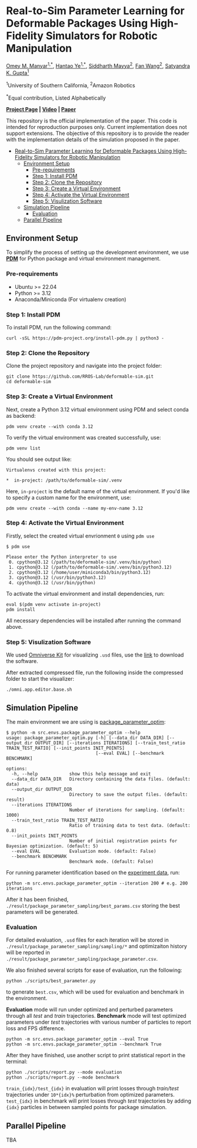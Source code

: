 # Real-to-Sim Parameter Learning for Deformable Packages Using High-Fidelity Simulators for Robotic Manipulation

[Omey M. Manyar<sup>1,*</sup>](https://omey-manyar.com/), [Hantao Ye<sup>1,*</sup>](https://hantao-ye.github.io/), [Siddharth Mayya<sup>2</sup>](https://www.sidmayya.com/), [Fan Wang<sup>2</sup>](https://faninedinburgh.wixsite.com/mysite-1), [Satyandra K. Gupta<sup>1</sup>](https://sites.usc.edu/skgupta/)

<sup>1</sup>University of Southern California, <sup>2</sup>Amazon Robotics

<sup>*</sup>Equal contribution, Listed Alphabetically

**[Project Page](https://sites.google.com/usc.edu/deformable-sim/) | [Video](https://youtu.be/7sGZ8UyUNd0) | [Paper](https://sites.google.com/usc.edu/deformable-sim/paper)**

This repository is the official implementation of the paper. This code is intended for reproduction purposes only. Current implementation does not support extensions. The objective of this repository is to provide the reader with the implementation details of the simulation proposed in the paper.

- [Real-to-Sim Parameter Learning for Deformable Packages Using High-Fidelity Simulators for Robotic Manipulation](#real-to-sim-parameter-learning-for-deformable-packages-using-high-fidelity-simulators-for-robotic-manipulation)
  - [Environment Setup](#environment-setup)
    - [Pre-requirements](#pre-requirements)
    - [Step 1: Install PDM](#step-1-install-pdm)
    - [Step 2: Clone the Repository](#step-2-clone-the-repository)
    - [Step 3: Create a Virtual Environment](#step-3-create-a-virtual-environment)
    - [Step 4: Activate the Virtual Environment](#step-4-activate-the-virtual-environment)
    - [Step 5: Visulization Software](#step-5-visulization-software)
  - [Simulation Pipeline](#simulation-pipeline)
    - [Evaluation](#evaluation)
  - [Parallel Pipeline](#parallel-pipeline)

## Environment Setup

To simplify the process of setting up the development environment, we use **[PDM](https://pdm-project.org/en/latest/)** for Python package and virtual environment management.

### Pre-requirements

- Ubuntu >= 22.04
- Python >= 3.12
- Anaconda/Miniconda (For virtualenv creation)

### Step 1: Install PDM

To install PDM, run the following command:

```shell
curl -sSL https://pdm-project.org/install-pdm.py | python3 -
```

### Step 2: Clone the Repository

Clone the project repository and navigate into the project folder:

```shell
git clone https://github.com/RROS-Lab/deformable-sim.git
cd deformable-sim
```

### Step 3: Create a Virtual Environment

Next, create a Python 3.12 virtual environment using PDM and select conda as backend:

```shell
pdm venv create --with conda 3.12
```

To verify the virtual environment was created successfully, use:

```shell
pdm venv list
```

You should see output like:

```shell
Virtualenvs created with this project:

*  in-project: /path/to/deformable-sim/.venv
```

Here, `in-project` is the default name of the virtual environment. If you'd like to specify a custom name for the environment, use:

```shell
pdm venv create --with conda --name my-env-name 3.12
```

### Step 4: Activate the Virtual Environment

Firstly, select the created virtual envrionment `0` using `pdm use`

```shell
$ pdm use

Please enter the Python interpreter to use
 0. cpython@3.12 (/path/to/deformable-sim/.venv/bin/python)
 1. cpython@3.12 (/path/to/deformable-sim/.venv/bin/python3.12)
 2. cpython@3.12 (/home/user/miniconda3/bin/python3.12)
 3. cpython@3.12 (/usr/bin/python3.12)
 4. cpython@3.12 (/usr/bin/python)
```

To activate the virtual environment and install dependencies, run:

```shell
eval $(pdm venv activate in-project)
pdm install
```

All necessary dependencies will be installed after running the command above.

### Step 5: Visulization Software

We used [Omniverse Kit](https://docs.omniverse.nvidia.com/kit/docs/kit-manual/latest/guide/kit_overview.html) for visualizing `.usd` files, use the [link](https://catalog.ngc.nvidia.com/orgs/nvidia/teams/omniverse/collections/kit) to download the software.

After extracted compressed file, run the following inside the compressed folder to start the visualizer:

```shell
./omni.app.editor.base.sh
```

## Simulation Pipeline

The main environment we are using is [package_parameter_optim](./src/envs/package_parameter_optim.py):

```shell
$ python -m src.envs.package_parameter_optim --help
usage: package_parameter_optim.py [-h] [--data_dir DATA_DIR] [--output_dir OUTPUT_DIR] [--iterations ITERATIONS] [--train_test_ratio TRAIN_TEST_RATIO] [--init_points INIT_POINTS]
                                  [--eval EVAL] [--benchmark BENCHMARK]

options:
  -h, --help            show this help message and exit
  --data_dir DATA_DIR   Directory containing the data files. (default: data)
  --output_dir OUTPUT_DIR
                        Directory to save the output files. (default: result)
  --iterations ITERATIONS
                        Number of iterations for sampling. (default: 1000)
  --train_test_ratio TRAIN_TEST_RATIO
                        Ratio of training data to test data. (default: 0.8)
  --init_points INIT_POINTS
                        Number of initial registration points for Bayesian optimization. (default: 5)
  --eval EVAL           Evaluation mode. (default: False)
  --benchmark BENCHMARK
                        Benchmark mode. (default: False)
```

For running parameter identification based on the [experiment data](./data/), run:

```shell
python -m src.envs.package_parameter_optim --iteration 200 # e.g. 200 iterations
```

After it has been finished, `./result/package_parameter_sampling/best_params.csv` storing the best parameters will be generated.

### Evaluation

For detailed evaluation, `.usd` files for each iteration will be stored in `./result/package_parameter_sampling/sampling/*` and optimizaiton history will be reported in `./result/package_parameter_sampling/package_parameter.csv`.

We also finished several scripts for ease of evaluation, run the following:

```shell
python ./scripts/best_parameter.py
```

to generate `best.csv`, which will be used for evaluation and benchmark in the environment.

**Evaluation** mode will run under optimized and perturbed parameters through all *test* and *train* trajectories.  **Benchmark** mode will test optimized parameters under *test* trajectories with various number of particles to report loss and FPS difference.

```shell
python -m src.envs.package_parameter_optim --eval True
python -m src.envs.package_parameter_optim --benchmark True
```

After they have finished, use another script to print statistical report in the terminal:

```shell
python ./scripts/report.py --mode evaluation
python ./scripts/report.py --mode benchmark
```

`train_{idx}/test_{idx}` in evaluation will print losses through *train/test* trajectories under `10*{idx}%` perturbation from optimized parameters. `test_{idx}` in benchmark will print losses through *test* trajectories by adding `{idx}` particles in between sampled points for package simulation.

## Parallel Pipeline

TBA
